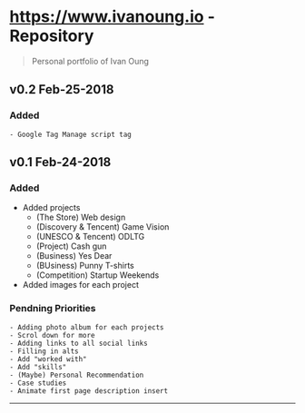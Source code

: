 # https://www.ivanoung.io - Repository
> Personal portfolio of Ivan Oung

## v0.2 Feb-25-2018
### Added
    - Google Tag Manage script tag

## v0.1 Feb-24-2018
### Added
- Added projects
    - (The Store) Web design
    - (Discovery & Tencent) Game Vision
    - (UNESCO & Tencent) ODLTG
    - (Project) Cash gun
    - (Business) Yes Dear
    - (BUsiness) Punny T-shirts
    - (Competition) Startup Weekends
- Added images for each project

### Pendning Priorities
    - Adding photo album for each projects
    - Scrol down for more
    - Adding links to all social links
    - Filling in alts
    - Add "worked with"
    - Add "skills"
    - (Maybe) Personal Recommendation
    - Case studies
    - Animate first page description insert

---
[angular]: https://img.shields.io/badge/Framework-Angular-red.svg
[css]: https://img.shields.io/badge/Language-CSS-yellow.svg
[Javascript]: https://img.shields.io/badge/Language-Javascript-green.svg
[Email]: mailto:ivanoung@gmail.com
[Medium]: https://medium.com/@ivanoung
[Twitter]: https://twitter.com/IvanTheChaos
[Facebook]: https://www.facebook.com/ivanoung
[Github]: https://github.com/ivanoung
[Codepen]: https://codepen.io/ivanoung/
[Linkedin]: https://www.linkedin.com/in/ivanoung/
